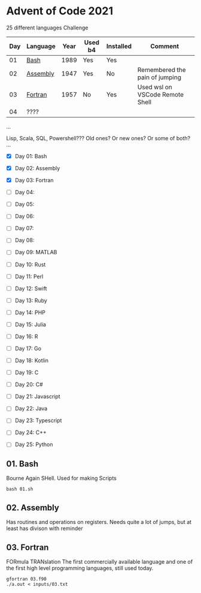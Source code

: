 # Advent of Code 2021

25 different languages Challenge

Day | Language                 | Year | Used b4 | Installed | Comment
----|--------------------------|------|---------|-----------|--------------------------
01  | [Bash](#01-bash)         | 1989 | Yes     | Yes       | 
02  | [Assembly](#02-assembly) | 1947 | Yes     | No        | Remembered the pain of jumping
03  | [Fortran](#03-fortran)   | 1957 | No      | Yes       | Used wsl on VSCode Remote Shell
04  | ????

...

Lisp, Scala, SQL, Powershell???
Old ones? Or new ones? Or some of both?
...
- [x] Day 01: Bash
- [x] Day 02: Assembly
- [x] Day 03: Fortran
- [ ] Day 04: 
- [ ] Day 05: 
- [ ] Day 06: 
- [ ] Day 07: 
- [ ] Day 08: 
- [ ] Day 09: MATLAB
- [ ] Day 10: Rust
- [ ] Day 11: Perl
- [ ] Day 12: Swift
- [ ] Day 13: Ruby
- [ ] Day 14: PHP
- [ ] Day 15: Julia
- [ ] Day 16: R
- [ ] Day 17: Go
- [ ] Day 18: Kotlin
- [ ] Day 19: C
- [ ] Day 20: C#
- [ ] Day 21: Javascript
- [ ] Day 22: Java
- [ ] Day 23: Typescript
- [ ] Day 24: C++
- [ ] Day 25: Python


## 01. Bash
Bourne Again SHell. Used for making Scripts
```
bash 01.sh
```

## 02. Assembly
Has routines and operations on registers.
Needs quite a lot of jumps, but at least has divison with reminder

## 03. Fortran
FORmula TRANslation
The first commercially available language and one of the first high level programming languages, still used today.
```
gfortran 03.f90
./a.out < inputs/03.txt
```

